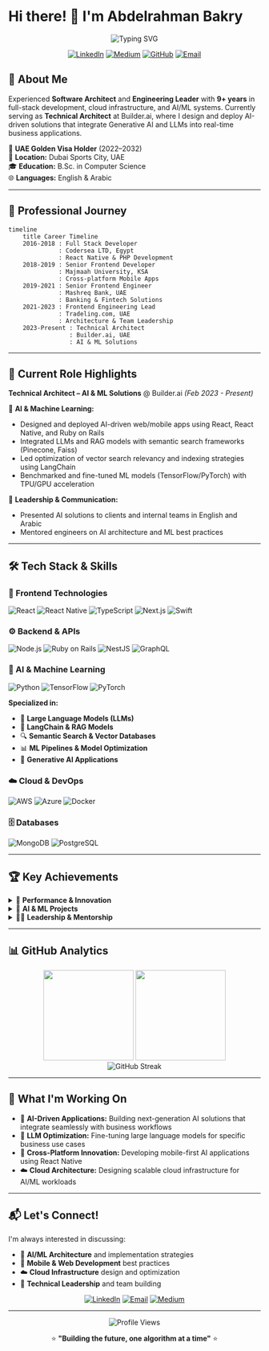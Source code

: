 # Hi there! 👋 I'm Abdelrahman Bakry

<div align="center">
  
  ![Typing SVG](https://readme-typing-svg.herokuapp.com?font=Fira+Code&size=30&duration=3000&pause=1000&color=2E9EF7&center=true&vCenter=true&multiline=true&width=600&height=100&lines=Technical+Architect;AI+Engineer;Full+Stack+Lead)
  
  [![LinkedIn](https://img.shields.io/badge/LinkedIn-0077B5?style=for-the-badge&logo=linkedin&logoColor=white)](https://www.linkedin.com/in/abdelrahman-bakry-39859464/)
  [![Medium](https://img.shields.io/badge/Medium-12100E?style=for-the-badge&logo=medium&logoColor=white)](https://medium.com/@abdelrahmanbakry)
  [![GitHub](https://img.shields.io/badge/GitHub-100000?style=for-the-badge&logo=github&logoColor=white)](https://github.com/abdelrahmanbakry)
  [![Email](https://img.shields.io/badge/Email-D14836?style=for-the-badge&logo=gmail&logoColor=white)](mailto:abdelrahmansalembakry@gmail.com)

</div>

## 🚀 About Me

Experienced **Software Architect** and **Engineering Leader** with **9+ years** in full-stack development, cloud infrastructure, and AI/ML systems. Currently serving as **Technical Architect** at Builder.ai, where I design and deploy AI-driven solutions that integrate Generative AI and LLMs into real-time business applications.

🌟 **UAE Golden Visa Holder** (2022–2032)  
📍 **Location:** Dubai Sports City, UAE  
🎓 **Education:** B.Sc. in Computer Science  
🌐 **Languages:** English & Arabic

---

## 🏢 Professional Journey

```mermaid
timeline
    title Career Timeline
    2016-2018 : Full Stack Developer
              : Codersea LTD, Egypt
              : React Native & PHP Development
    2018-2019 : Senior Frontend Developer
              : Majmaah University, KSA
              : Cross-platform Mobile Apps
    2019-2021 : Senior Frontend Engineer
              : Mashreq Bank, UAE
              : Banking & Fintech Solutions
    2021-2023 : Frontend Engineering Lead
              : Tradeling.com, UAE
              : Architecture & Team Leadership
    2023-Present : Technical Architect
                 : Builder.ai, UAE
                 : AI & ML Solutions
```

---

## 💼 Current Role Highlights

**Technical Architect – AI & ML Solutions** @ Builder.ai *(Feb 2023 - Present)*

🤖 **AI & Machine Learning:**
- Designed and deployed AI-driven web/mobile apps using React, React Native, and Ruby on Rails
- Integrated LLMs and RAG models with semantic search frameworks (Pinecone, Faiss)
- Led optimization of vector search relevancy and indexing strategies using LangChain
- Benchmarked and fine-tuned ML models (TensorFlow/PyTorch) with TPU/GPU acceleration

👥 **Leadership & Communication:**
- Presented AI solutions to clients and internal teams in English and Arabic
- Mentored engineers on AI architecture and ML best practices

---

## 🛠️ Tech Stack & Skills

### 🎨 Frontend Technologies
![React](https://img.shields.io/badge/React-20232A?style=for-the-badge&logo=react&logoColor=61DAFB)
![React Native](https://img.shields.io/badge/React_Native-20232A?style=for-the-badge&logo=react&logoColor=61DAFB)
![TypeScript](https://img.shields.io/badge/TypeScript-007ACC?style=for-the-badge&logo=typescript&logoColor=white)
![Next.js](https://img.shields.io/badge/Next.js-000000?style=for-the-badge&logo=next.js&logoColor=white)
![Swift](https://img.shields.io/badge/Swift-FA7343?style=for-the-badge&logo=swift&logoColor=white)

### ⚙️ Backend & APIs
![Node.js](https://img.shields.io/badge/Node.js-43853D?style=for-the-badge&logo=node.js&logoColor=white)
![Ruby on Rails](https://img.shields.io/badge/Ruby_on_Rails-CC0000?style=for-the-badge&logo=ruby-on-rails&logoColor=white)
![NestJS](https://img.shields.io/badge/NestJS-E0234E?style=for-the-badge&logo=nestjs&logoColor=white)
![GraphQL](https://img.shields.io/badge/GraphQL-E10098?style=for-the-badge&logo=graphql&logoColor=white)

### 🤖 AI & Machine Learning
![Python](https://img.shields.io/badge/Python-3776AB?style=for-the-badge&logo=python&logoColor=white)
![TensorFlow](https://img.shields.io/badge/TensorFlow-FF6F00?style=for-the-badge&logo=tensorflow&logoColor=white)
![PyTorch](https://img.shields.io/badge/PyTorch-EE4C2C?style=for-the-badge&logo=pytorch&logoColor=white)

**Specialized in:**
- 🧠 **Large Language Models (LLMs)**
- 🔗 **LangChain & RAG Models**
- 🔍 **Semantic Search & Vector Databases**
- 📊 **ML Pipelines & Model Optimization**
- 🎯 **Generative AI Applications**

### ☁️ Cloud & DevOps
![AWS](https://img.shields.io/badge/AWS-232F3E?style=for-the-badge&logo=amazon-aws&logoColor=white)
![Azure](https://img.shields.io/badge/Azure-0078D4?style=for-the-badge&logo=microsoft-azure&logoColor=white)
![Docker](https://img.shields.io/badge/Docker-2496ED?style=for-the-badge&logo=docker&logoColor=white)

### 🗄️ Databases
![MongoDB](https://img.shields.io/badge/MongoDB-4EA94B?style=for-the-badge&logo=mongodb&logoColor=white)
![PostgreSQL](https://img.shields.io/badge/PostgreSQL-316192?style=for-the-badge&logo=postgresql&logoColor=white)

---

## 🏆 Key Achievements

<details>
<summary>🎯 <strong>Performance & Innovation</strong></summary>

- ⚡ **Improved app stability** by reducing crash rates by **25%** at Tradeling.com
- 🚀 **Built 60% faster onboarding** tool for corporate clients at Mashreq Bank
- 📱 **Launched MENA's first** smartwatch banking app using SwiftUI + React Native
- 📈 **Delivered 15+ React/React Native** app journeys for retail and corporate banking

</details>

<details>
<summary>🔬 <strong>AI & ML Projects</strong></summary>

- 🤖 **Integrated advanced LLM models** with real-time business applications
- 🔍 **Optimized vector search systems** for improved relevancy and performance
- 📊 **Benchmarked ML models** using TPU/GPU acceleration for production deployment
- 🎯 **Implemented RAG architectures** with semantic search capabilities

</details>

<details>
<summary>👨‍💼 <strong>Leadership & Mentorship</strong></summary>

- 🏗️ **Led frontend architecture restructuring** using modular, feature-oriented design
- 📚 **Created reusable component libraries** and implemented CI/CD pipelines
- 👥 **Mentored engineering teams** on AI architecture and ML best practices
- 🌍 **Presented solutions to international clients** in English and Arabic

</details>

---

## 📊 GitHub Analytics

<div align="center">
  <img height="180em" src="https://github-readme-stats.vercel.app/api?username=abdelrahmanbakry&show_icons=true&theme=tokyonight&include_all_commits=true&count_private=true"/>
  <img height="180em" src="https://github-readme-stats.vercel.app/api/top-langs/?username=abdelrahmanbakry&layout=compact&langs_count=8&theme=tokyonight"/>
</div>

<div align="center">
  <img src="https://github-readme-streak-stats.herokuapp.com/?user=abdelrahmanbakry&theme=tokyonight" alt="GitHub Streak" />
</div>

---

## 🎯 What I'm Working On

- 🔬 **AI-Driven Applications:** Building next-generation AI solutions that integrate seamlessly with business workflows
- 🧠 **LLM Optimization:** Fine-tuning large language models for specific business use cases
- 📱 **Cross-Platform Innovation:** Developing mobile-first AI applications using React Native
- ☁️ **Cloud Architecture:** Designing scalable cloud infrastructure for AI/ML workloads

---

## 📬 Let's Connect!

I'm always interested in discussing:
- 🤖 **AI/ML Architecture** and implementation strategies
- 📱 **Mobile & Web Development** best practices
- ☁️ **Cloud Infrastructure** design and optimization
- 👥 **Technical Leadership** and team building

<div align="center">
  
  [![LinkedIn](https://img.shields.io/badge/LinkedIn-Connect-blue?style=for-the-badge&logo=linkedin)](https://www.linkedin.com/in/abdelrahman-bakry-39859464/)
  [![Email](https://img.shields.io/badge/Email-Contact-red?style=for-the-badge&logo=gmail)](mailto:abdelrahmansalembakry@gmail.com)
  [![Medium](https://img.shields.io/badge/Medium-Follow-black?style=for-the-badge&logo=medium)](https://medium.com/@abdelrahmanbakry)

  ---
  
  ![Profile Views](https://komarev.com/ghpvc/?username=abdelrahmanbakry&color=brightgreen&style=for-the-badge)
  
  ⭐ **"Building the future, one algorithm at a time"** ⭐

</div>
